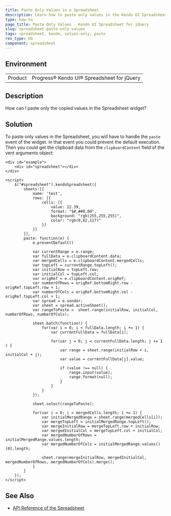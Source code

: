 ```yaml
---
title: Paste Only Values in a Spreadsheet
description: Learn how to paste only values in the Kendo UI Spreadsheet.
type: how-to
page_title: Paste Only Values - Kendo UI Spreadsheet for jQuery
slug: spreadsheet-paste-only-values
tags: spreadsheet, kendo, values-only, paste
res_type: kb
component: spreadsheet
---
```


## Environment

<table>
 <tr>
  <td>Product</td>
  <td>Progress® Kendo UI® Spreadsheet for jQuery</td>
 </tr>
</table>


## Description

How can I paste only the copied values in the Spreadsheet widget?

## Solution

To paste only values in the Spreadsheet, you will have to handle the `paste` event of the widget. In that event you could prevent the default execution. Then you could get the clipboad data from the `clipboardContent` field of the vent arguments object:

```dojo
<div id="example">
    <div id="spreadsheet"></div>
</div>

<script>
    $("#spreadsheet").kendoSpreadsheet({
        sheets:[{
            name: 'test',
            rows: [{
                cells: [{
                    value: 12.39,
                    format: "$#,##0.00",
                    background: "rgb(255,255,255)",
                    color: "rgb(0,62,117)"
                }]
            }]
        }],
        paste: function(e) {
            e.preventDefault()

            var currentRange = e.range;
            var fullData = e.clipboardContent.data;
            var mergedCells = e.clipboardContent.mergedCells;
            var topLeft = currentRange.topLeft();
            var initialRow = topLeft.row;
            var initialCol = topLeft.col;
            var origRef = e.clipboardContent.origRef;
            var numberOfRows = origRef.bottomRight.row - origRef.topLeft.row + 1;
            var numberOfCols = origRef.bottomRight.col - origRef.topLeft.col + 1;
            var spread = e.sender;
            var sheet = spread.activeSheet();
            var rangeToPaste =  sheet.range(initialRow, initialCol, numberOfRows, numberOfCols);

            sheet.batch(function() {
                for(var i = 0; i < fullData.length; i += 1) {
                    var currentFullData = fullData[i];

                    for(var j = 0; j < currentFullData.length; j += 1 ) {
                        var range = sheet.range(initialRow + i, initialCol + j);
                        var value = currentFullData[j].value;

                        if (value !== null) {
                            range.input(value);
                            range.format(null);
                        }
                    }
                }
            });

            sheet.select(rangeToPaste);

            for(var i = 0; i < mergedCells.length; i += 1) {
                var initialMergedRange = sheet.range(mergedCells[i]);
                var mergeTopLeft = initialMergedRange.topLeft();
                var mergeInitialRow = mergeTopLeft.row + initialRow;
                var mergedInitialCol = mergeTopLeft.col + initialCol;
                var mergedNumberOfRows = initialMergedRange.values.length;
                var mergedNumberOfCols = initialMergedRange.values()[0].length;

                sheet.range(mergeInitialRow, mergedInitialCol, mergedNumberOfRows, mergedNumberOfCols).merge();
            }
        }
    });
</script>
```

## See Also

* [API Reference of the Spreadsheet](https://docs.telerik.com/kendo-ui/api/javascript/ui/spreadsheet)
